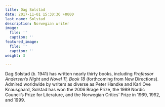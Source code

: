 ```yaml
---
title: Dag Solstad
date: 2017-11-01 15:30:36 +0000
last_name: Solstad
description: Norwegian writer
image:
  file: ''
  caption: ''
featured_image:
  file: ''
  caption: ''
weight: 3

---
```

Dag Solstad (b. 1941) has written nearly thirty books, including _Professor Andersen’s Night_ and _Novel 11, Book 18_ (forthcoming from New Directions). Admired worldwide by writers as diverse as Peter Handke and Karl Ove Knausgaard, Solstad has won the 2006 Brage Prize, the 1989 Nordic Council’s Prize for Literature, and the Norwegian Critics’ Prize in 1969, 1992, and 1999.
